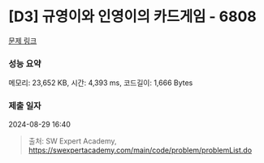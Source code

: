 # [D3] 규영이와 인영이의 카드게임 - 6808 

[문제 링크](https://swexpertacademy.com/main/code/problem/problemDetail.do?contestProbId=AWgv9va6HnkDFAW0) 

### 성능 요약

메모리: 23,652 KB, 시간: 4,393 ms, 코드길이: 1,666 Bytes

### 제출 일자

2024-08-29 16:40



> 출처: SW Expert Academy, https://swexpertacademy.com/main/code/problem/problemList.do